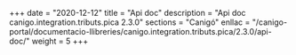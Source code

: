 +++
date        = "2020-12-12"
title       = "Api doc"
description = "Api doc canigo.integration.tributs.pica 2.3.0"
sections    = "Canigó"
enllac		= "/canigo-portal/documentacio-llibreries/canigo.integration.tributs.pica/2.3.0/api-doc/"
weight		= 5
+++
